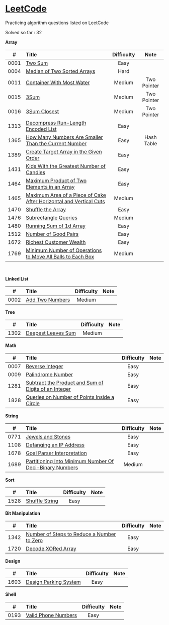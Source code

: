 # [LeetCode](https://leetcode.com/problemset/all/)

Practicing algorithm questions listed on LeetCode

Solved so far : 32	



**Array** 

|  #   | Title                                                        | Difficulty |    Note     |
| :--: | :----------------------------------------------------------- | :--------: | :---------: |
| 0001 | [Two Sum](https://github.com/harshil1903/leetcode/tree/main/Array/Ex_0001) |    Easy    |             |
| 0004 | [Median of Two Sorted Arrays](https://github.com/harshil1903/leetcode/tree/main/Array/Ex_0004) |    Hard    |             |
| 0011 | [Container With Most Water](https://github.com/harshil1903/leetcode/tree/main/Array/Ex_0011) |   Medium   | Two Pointer |
| 0015 | [3Sum](https://github.com/harshil1903/leetcode/tree/main/Array/Ex_0015) |   Medium   | Two Pointer |
| 0016 | [3Sum Closest](https://github.com/harshil1903/leetcode/tree/main/Array/Ex_0016) |   Medium   | Two Pointer |
| 1313 | [Decompress Run-Length Encoded List](https://github.com/harshil1903/leetcode/tree/main/Array/Ex_1313) |    Easy    |             |
| 1365 | [How Many Numbers Are Smaller Than the Current Number](https://github.com/harshil1903/leetcode/tree/main/Array/Ex_1365) |    Easy    | Hash Table  |
| 1389 | [Create Target Array in the Given Order](https://github.com/harshil1903/leetcode/tree/main/Array/Ex_1389) |    Easy    |             |
| 1431 | [Kids With the Greatest Number of Candies](https://github.com/harshil1903/leetcode/tree/main/Array/Ex_1431) |    Easy    |             |
| 1464 | [Maximum Product of Two Elements in an Array](https://github.com/harshil1903/leetcode/tree/main/Array/Ex_1464) |    Easy    |             |
| 1465 | [Maximum Area of a Piece of Cake After Horizontal and Vertical Cuts](https://github.com/harshil1903/leetcode/tree/main/Array/Ex_1465) |   Medium   |             |
| 1470 | [Shuffle the Array](https://github.com/harshil1903/leetcode/tree/main/Array/Ex_1470) |    Easy    |             |
| 1476 | [Subrectangle Queries](https://github.com/harshil1903/leetcode/tree/main/Array/Ex_1476) |   Medium   |             |
| 1480 | [Running Sum of 1d Array](https://github.com/harshil1903/leetcode/tree/main/Array/Ex_1480) |    Easy    |             |
| 1512 | [Number of Good Pairs](https://github.com/harshil1903/leetcode/tree/main/Array/Ex_1512) |    Easy    |             |
| 1672 | [Richest Customer Wealth](https://github.com/harshil1903/leetcode/tree/main/Array/Ex_1672) |    Easy    |             |
| 1769 | [Minimum Number of Operations to Move All Balls to Each Box](https://github.com/harshil1903/leetcode/tree/main/Array/Ex_1769) |   Medium   |             |

​	

**Linked List**

|  #   | Title                                                        | Difficulty | Note |
| :--: | :----------------------------------------------------------- | :--------: | :--: |
| 0002 | [Add Two Numbers](https://github.com/harshil1903/leetcode/tree/main/Linked%20List/Ex_0002) |   Medium   |      |



**Tree**

|  #   | Title                                                        | Difficulty | Note |
| :--: | :----------------------------------------------------------- | :--------: | :--: |
| 1302 | [Deepest Leaves Sum](https://github.com/harshil1903/leetcode/tree/main/Tree/Ex_1302) |   Medium   |      |



**Math**

|  #   | Title                                                        | Difficulty | Note |
| :--: | :----------------------------------------------------------- | :--------: | :--: |
| 0007 | [Reverse Integer](https://github.com/harshil1903/leetcode/tree/main/Math/Ex_0007) |    Easy    |      |
| 0009 | [Palindrome Number](https://github.com/harshil1903/leetcode/tree/main/Math/Ex_0009) |    Easy    |      |
| 1281 | [Subtract the Product and Sum of Digits of an Integer](https://github.com/harshil1903/leetcode/tree/main/Math/Ex_1281) |    Easy    |      |
| 1828 | [Queries on Number of Points Inside a Circle](https://github.com/harshil1903/leetcode/tree/main/Math/Ex_1828) |    Easy    |      |



**String**

|  #   | Title                                                        | Difficulty | Note |
| :--: | :----------------------------------------------------------- | :--------: | :--: |
| 0771 | [Jewels and Stones](https://github.com/harshil1903/leetcode/tree/main/String/Ex_0771) |    Easy    |      |
| 1108 | [Defanging an IP Address](https://github.com/harshil1903/leetcode/tree/main/String/Ex_1108) |    Easy    |      |
| 1678 | [Goal Parser Interpretation](https://github.com/harshil1903/leetcode/tree/main/String/Ex_1678) |    Easy    |      |
| 1689 | [Partitioning Into Minimum Number Of Deci-Binary Numbers](https://github.com/harshil1903/leetcode/tree/main/String/Ex_1689) |   Medium   |      |



**Sort**

|  #   | Title                                                        | Difficulty | Note |
| :--: | :----------------------------------------------------------- | :--------: | :--: |
| 1528 | [Shuffle String](https://github.com/harshil1903/leetcode/tree/main/Sort/Ex_1528) |    Easy    |      |



**Bit Manipulation**



|  #   | Title                                                        | Difficulty | Note |
| :--: | :----------------------------------------------------------- | :--------: | :--: |
| 1342 | [Number of Steps to Reduce a Number to Zero](https://github.com/harshil1903/leetcode/tree/main/Bit%20Manipulation/Ex_1342) |    Easy    |      |
| 1720 | [Decode XORed Array](https://github.com/harshil1903/leetcode/tree/main/Bit%20Manipulation/Ex_1720) |    Easy    |      |

**Design**

|  #   | Title                                                        | Difficulty | Note |
| :--: | :----------------------------------------------------------- | :--------: | :--: |
| 1603 | [Design Parking System](https://github.com/harshil1903/leetcode/tree/main/Design/Ex_1603) |    Easy    |      |



**Shell**

|  #   | Title                                                        | Difficulty | Note |
| :--: | :----------------------------------------------------------- | :--------: | :--: |
| 0193 | [Valid Phone Numbers](https://github.com/harshil1903/leetcode/tree/main/Shell/Ex_0193) |   Easy   |      |



